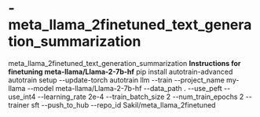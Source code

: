 # -meta_llama_2finetuned_text_generation_summarization
 meta_llama_2finetuned_text_generation_summarization
 **Instructions for finetuning meta-llama/Llama-2-7b-hf**
 pip install autotrain-advanced
 autotrain setup --update-torch
 autotrain llm --train --project_name my-llama --model meta-llama/Llama-2-7b-hf --data_path . --use_peft --use_int4 --learning_rate 2e-4 --train_batch_size 2 --num_train_epochs 2 --trainer sft --push_to_hub --repo_id Sakil/meta_llama_2finetuned
